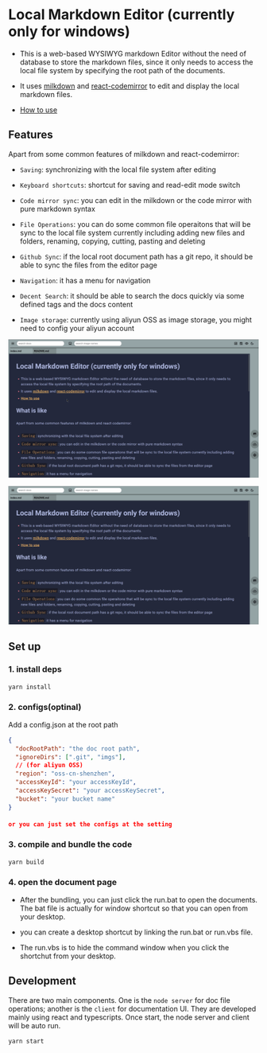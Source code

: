 # Local Markdown Editor (currently only for windows)

*   This is a web-based WYSIWYG markdown Editor without the need of database to store the markdown files, since it only needs to access the local file system by specifying the root path of the documents.

*   It uses [milkdown](https://milkdown.dev/getting-started) and [react-codemirror](https://uiwjs.github.io/react-codemirror/) to edit and display the local markdown files.

*   [How to use](#set-up)

## Features

Apart from some common features of milkdown and react-codemirror:

*   `Saving`: synchronizing with the local file system after editing

*   `Keyboard shortcuts`: shortcut for saving and read-edit mode switch

*   `Code mirror sync`: you can edit in the milkdown or the code mirror with pure markdown syntax

*   `File Operations`: you can do some common file operaitons that will be sync to the local file system currently including adding new files and folders, renaming, copying, cutting, pasting and deleting

*   `Github Sync`: if the local root document path has a git repo, it should be able to sync the files from the editor page

*   `Navigation`: it has a menu for navigation

*   `Decent Search`: it should be able to search the docs quickly via some defined tags and the docs content

*   `Image storage`: currently using aliyun OSS as image storage, you might need to config your aliyun account

![](./figures/demo1.gif)

![](./figures/demo2.gif)

## Set up

### 1. install deps

```bash
yarn install
```

### 2. configs(optinal)

Add a config.json at the root path

```json
{
  "docRootPath": "the doc root path",
  "ignoreDirs": [".git", "imgs"],
  // (for aliyun OSS)
  "region": "oss-cn-shenzhen",
  "accessKeyId": "your accessKeyId",
  "accessKeySecret": "your accessKeySecret",
  "bucket": "your bucket name"
}

or you can just set the configs at the setting
```

### 3. compile and bundle the code

```bash
yarn build
```

### 4. open the document page

*   After the bundling, you can just click the run.bat to open the documents. The bat file is actually for window shortcut so that you can open from your desktop.

*   you can create a desktop shortcut by linking the run.bat or run.vbs file.

*   The run.vbs is to hide the command window when you click the shortchut from your desktop.

## Development

There are two main components. One is the `node server` for doc file operations; another is the `client` for documentation UI. They are developed mainly using react and typescripts. Once start, the node server and client will be auto run.

```bash
yarn start
```
